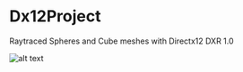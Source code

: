 # Dx12Project

Raytraced Spheres and Cube meshes with Directx12 DXR 1.0

![alt text](http://url/to/img.png)
